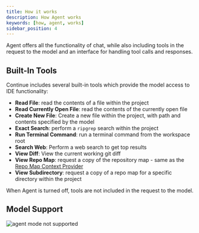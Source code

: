 ```yaml
---
title: How it works
description: How Agent works
keywords: [how, agent, works]
sidebar_position: 4
---
```


Agent offers all the functionality of chat, while also including tools in the request to the model and an interface for handling tool calls and responses.

## Built-In Tools

Continue includes several built-in tools which provide the model access to IDE functionality:

- **Read File**: read the contents of a file within the project
- **Read Currently Open File**: read the contents of the currently open file
- **Create New File**: Create a new file within the project, with path and contents specified by the model
- **Exact Search**: perform a `ripgrep` search within the project
- **Run Terminal Command**: run a terminal command from the workspace root
- **Search Web**: Perform a web search to get top results
- **View Diff**: View the current working git diff
- **View Repo Map**: request a copy of the repository map - same as the [Repo Map Context Provider](../customize/context-providers.mdx#repository-map)
- **View Subdirectory**: request a copy of a repo map for a specific directory within the project

When Agent is turned off, tools are not included in the request to the model.

## Model Support

![agent mode not supported](/img/mode-select-agent-not-supported.png)

<!--
:::
Using tools is typically much more expensive than exluding them - TODO add a note like this somewhere
::: -->
